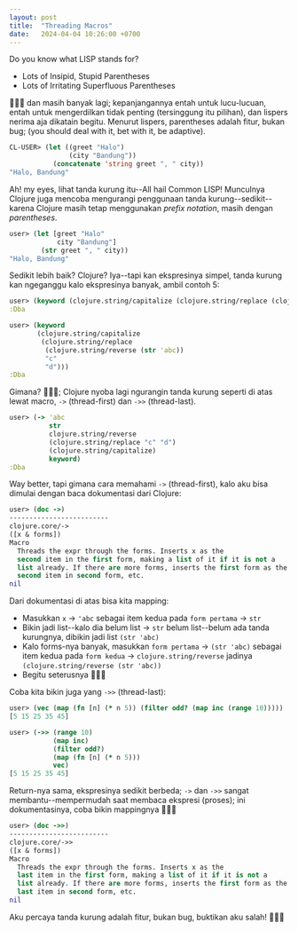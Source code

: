 ```yaml
---
layout: post
title:  "Threading Macros"
date:   2024-04-04 10:26:00 +0700
---
```

Do you know what LISP stands for?
- Lots of Insipid, Stupid Parentheses
- Lots of Irritating Superfluous Parentheses

🙈😂🏃 dan masih banyak lagi; kepanjangannya entah untuk lucu-lucuan, entah untuk mengerdilkan tidak penting (tersinggung itu pilihan), dan lispers nerima aja dikatain begitu. Menurut lispers, parentheses adalah fitur, bukan bug; (you should deal with it, bet with it, be adaptive).
```cl
CL-USER> (let ((greet "Halo")
               (city "Bandung"))
           (concatenate 'string greet ", " city))
"Halo, Bandung"
```
Ah! my eyes, lihat tanda kurung itu--All hail Common LISP! Munculnya Clojure juga mencoba mengurangi penggunaan tanda kurung--sedikit--karena Clojure masih tetap menggunakan _prefix notation_, masih dengan _parentheses_.
```clj
user> (let [greet "Halo"
            city "Bandung"]
        (str greet ", " city))
"Halo, Bandung"
```
Sedikit lebih baik? Clojure? Iya--tapi kan ekspresinya simpel, tanda kurung kan ngeganggu kalo ekspresinya banyak, ambil contoh 5:
```clj
user> (keyword (clojure.string/capitalize (clojure.string/replace (clojure.string/reverse (str 'abc)) "c" "d")))
:Dba
```
```clj
user> (keyword
       (clojure.string/capitalize
        (clojure.string/replace
         (clojure.string/reverse (str 'abc))
         "c"
         "d")))
:Dba
```
Gimana? 🙈😂🏃; Clojure nyoba lagi ngurangin tanda kurung seperti di atas lewat macro, `->` (thread-first) dan `->>` (thread-last).
```clj
user> (-> 'abc
          str
          clojure.string/reverse
          (clojure.string/replace "c" "d")
          (clojure.string/capitalize)
          keyword)
:Dba
```
Way better, tapi gimana cara memahami `->` (thread-first), kalo aku bisa dimulai dengan baca dokumentasi dari Clojure:
```clj
user> (doc ->)
-------------------------
clojure.core/->
([x & forms])
Macro
  Threads the expr through the forms. Inserts x as the
  second item in the first form, making a list of it if it is not a
  list already. If there are more forms, inserts the first form as the
  second item in second form, etc.
nil
```
Dari dokumentasi di atas bisa kita mapping:
- Masukkan `x` -> `'abc` sebagai item kedua pada `form pertama` -> `str` 
- Bikin jadi list--kalo dia belum list -> `str` belum list--belum ada tanda kurungnya, dibikin jadi list `(str 'abc)`
- Kalo forms-nya banyak, masukkan `form pertama` -> `(str 'abc)` sebagai item kedua pada `form kedua` -> `clojure.string/reverse` jadinya `(clojure.string/reverse (str 'abc))`
- Begitu seterusnya 🙈😂🏃

Coba kita bikin juga yang `->>` (thread-last):
```clj
user> (vec (map (fn [n] (* n 5)) (filter odd? (map inc (range 10)))))
[5 15 25 35 45]
```
```clj
user> (->> (range 10)
           (map inc)
           (filter odd?)
           (map (fn [n] (* n 5)))
           vec)
[5 15 25 35 45]
```
Return-nya sama, ekspresinya sedikit berbeda; `->` dan `->>` sangat membantu--mempermudah saat membaca ekspresi (proses); ini dokumentasinya, coba bikin mappingnya 🙈😂🏃
```clj
user> (doc ->>)
-------------------------
clojure.core/->>
([x & forms])
Macro
  Threads the expr through the forms. Inserts x as the
  last item in the first form, making a list of it if it is not a
  list already. If there are more forms, inserts the first form as the
  last item in second form, etc.
nil
```
Aku percaya tanda kurung adalah fitur, bukan bug, buktikan aku salah! 🙈😂🏃
